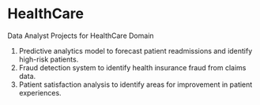 # HealthCare
Data Analyst Projects for HealthCare Domain
1. Predictive analytics model to forecast patient readmissions and identify high-risk patients.
2. Fraud detection system to identify health insurance fraud from claims data.
3. Patient satisfaction analysis to identify areas for improvement in patient experiences.
